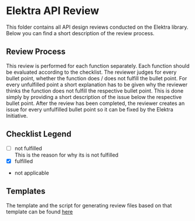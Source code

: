 # Elektra API Review

This folder contains all API design reviews conducted on the Elektra library.
Below you can find a short description of the review process.

## Review Process

This review is performed for each function separately. Each function should be
evaluated according to the checklist. The reviewer judges for every bullet
point, whether the function does / does not fulfill the bullet point. For
every unfulfilled point a short explanation has to be given why the reviewer
thinks the function does not fulfill the respective bullet point. This is done
simply by providing a short description of the issue below the respective
bullet point. After the review has been completed, the reviewer creates an
issue for every unfulfilled bullet point so it can be fixed by the Elektra Initiative.

## Checklist Legend

- [ ] not fulfilled  
       This is the reason for why its is not fulfilled
- [x] fulfilled
- not applicable

## Templates

The template and the script for generating review files based on that template
can be found [here](/scripts/api_review/README.md)

